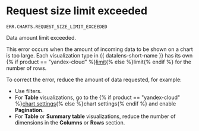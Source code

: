 # Request size limit exceeded

`ERR.CHARTS.REQUEST_SIZE_LIMIT_EXCEEDED`

Data amount limit exceeded.

This error occurs when the amount of incoming data to be shown on a chart is too large.
Each visualization type in {{ datalens-short-name }} has its own {% if product == "yandex-cloud" %}[limit](../../concepts/limits.md){% else %}limit{% endif %} for the number of rows.

To correct the error, reduce the amount of data requested, for example:

* Use filters.
* For **Table** visualizations, go to the {% if product == "yandex-cloud" %}[chart settings](../../concepts/chart/settings#common-settings){% else %}chart settings{% endif %} and enable **Pagination**.
* For **Table** or **Summary table** visualizations, reduce the number of dimensions in the **Columns** or **Rows** section.

